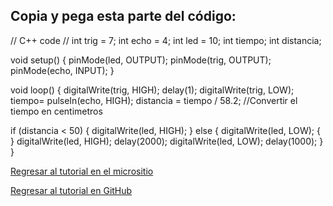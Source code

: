 ## Copia y pega esta parte del código:

// C++ code
//
int trig = 7;
int echo = 4;
int led = 10;
int tiempo;
int distancia;

void setup()
{
  pinMode(led, OUTPUT);
  pinMode(trig, OUTPUT);
  pinMode(echo, INPUT);
}

void loop()
{
  digitalWrite(trig, HIGH);
  delay(1);
  digitalWrite(trig, LOW);
  tiempo= pulseIn(echo, HIGH);
  distancia = tiempo / 58.2;  //Convertir el tiempo en centimetros
  
  if (distancia < 50)
  {
    digitalWrite(led, HIGH);
  }
  else
  {
    digitalWrite(led, LOW);
    {
    }
  digitalWrite(led, HIGH);
  delay(2000); 
  digitalWrite(led, LOW);
  delay(1000);
  }
}

[Regresar al tutorial en el micrositio](#)

[Regresar al tutorial en GitHub](https://github.com/richmf/Tutorial-Arduino-FC-UNAM)
